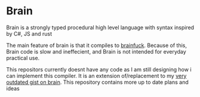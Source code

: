 # Brain

Brain is a strongly typed procedural high level language with syntax inspired by C#, JS and rust

The main feature of brain is that it compiles to [brainfuck](https://esolangs.org/wiki/Brainfuck). Because of this, Brain code is slow and ineffecient, and Brain is not intended for everyday practical use.

This repositors currently doesnt have any code as I am still designing how i can implement this compiler. It is an extension of/replacement to my [very outdated gist on brain](https://gist.github.com/anarchie347/b0907775acf2f9036ebb8a4f4e016046). This repository contains more up to date plans and ideas